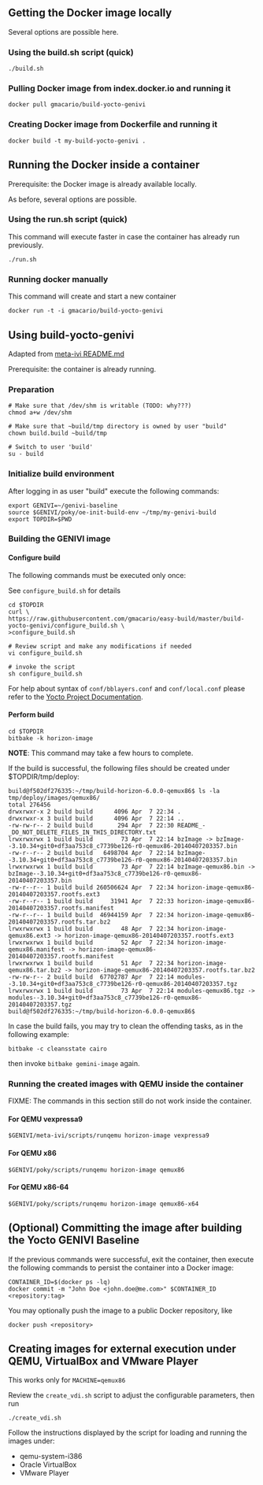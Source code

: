 ## Getting the Docker image locally

Several options are possible here.

### Using the build.sh script (quick)

    ./build.sh
    
### Pulling Docker image from index.docker.io and running it

    docker pull gmacario/build-yocto-genivi

### Creating Docker image from Dockerfile and running it

    docker build -t my-build-yocto-genivi .

## Running the Docker inside a container

Prerequisite: the Docker image is already available locally.

As before, several options are possible.

### Using the run.sh script (quick)

This command will execute faster in case the container has already run previously.

    ./run.sh

### Running docker manually

This command will create and start a new container

    docker run -t -i gmacario/build-yocto-genivi

## Using build-yocto-genivi

Adapted from [meta-ivi README.md](http://git.yoctoproject.org/cgit/cgit.cgi/meta-ivi/tree/README.md)

Prerequisite: the container is already running.

### Preparation

    # Make sure that /dev/shm is writable (TODO: why???)
    chmod a+w /dev/shm
    
    # Make sure that ~build/tmp directory is owned by user "build"
    chown build.build ~build/tmp
    
    # Switch to user 'build'
    su - build

### Initialize build environment

After logging in as user "build" execute the following commands:

    export GENIVI=~/genivi-baseline
    source $GENIVI/poky/oe-init-build-env ~/tmp/my-genivi-build
    export TOPDIR=$PWD

### Building the GENIVI image

#### Configure build

The following commands must be executed only once:

See `configure_build.sh` for details

    cd $TOPDIR
    curl \
	https://raw.githubusercontent.com/gmacario/easy-build/master/build-yocto-genivi/configure_build.sh \
	>configure_build.sh

    # Review script and make any modifications if needed
    vi configure_build.sh

    # invoke the script
    sh configure_build.sh

For help about syntax of `conf/bblayers.conf` and `conf/local.conf` please refer to the [Yocto Project Documentation](http://www.yoctoproject.org/docs/current/mega-manual/mega-manual.html).

#### Perform build

    cd $TOPDIR
    bitbake -k horizon-image

**NOTE**: This command may take a few hours to complete.

If the build is successful, the following files should be created under $TOPDIR/tmp/deploy:

    build@f502df276335:~/tmp/build-horizon-6.0.0-qemux86$ ls -la tmp/deploy/images/qemux86/
    total 276456
    drwxrwxr-x 2 build build      4096 Apr  7 22:34 .
    drwxrwxr-x 3 build build      4096 Apr  7 22:14 ..
    -rw-rw-r-- 2 build build       294 Apr  7 22:30 README_-_DO_NOT_DELETE_FILES_IN_THIS_DIRECTORY.txt
    lrwxrwxrwx 1 build build        73 Apr  7 22:14 bzImage -> bzImage--3.10.34+git0+df3aa753c8_c7739be126-r0-qemux86-20140407203357.bin
    -rw-r--r-- 2 build build   6498704 Apr  7 22:14 bzImage--3.10.34+git0+df3aa753c8_c7739be126-r0-qemux86-20140407203357.bin
    lrwxrwxrwx 1 build build        73 Apr  7 22:14 bzImage-qemux86.bin -> bzImage--3.10.34+git0+df3aa753c8_c7739be126-r0-qemux86-20140407203357.bin
    -rw-r--r-- 1 build build 260506624 Apr  7 22:34 horizon-image-qemux86-20140407203357.rootfs.ext3
    -rw-r--r-- 1 build build     31941 Apr  7 22:33 horizon-image-qemux86-20140407203357.rootfs.manifest
    -rw-r--r-- 1 build build  46944159 Apr  7 22:34 horizon-image-qemux86-20140407203357.rootfs.tar.bz2
    lrwxrwxrwx 1 build build        48 Apr  7 22:34 horizon-image-qemux86.ext3 -> horizon-image-qemux86-20140407203357.rootfs.ext3
    lrwxrwxrwx 1 build build        52 Apr  7 22:34 horizon-image-qemux86.manifest -> horizon-image-qemux86-20140407203357.rootfs.manifest
    lrwxrwxrwx 1 build build        51 Apr  7 22:34 horizon-image-qemux86.tar.bz2 -> horizon-image-qemux86-20140407203357.rootfs.tar.bz2
    -rw-rw-r-- 2 build build  67702787 Apr  7 22:14 modules--3.10.34+git0+df3aa753c8_c7739be126-r0-qemux86-20140407203357.tgz
    lrwxrwxrwx 1 build build        73 Apr  7 22:14 modules-qemux86.tgz -> modules--3.10.34+git0+df3aa753c8_c7739be126-r0-qemux86-20140407203357.tgz
    build@f502df276335:~/tmp/build-horizon-6.0.0-qemux86$

In case the build fails, you may try to clean the offending tasks, as in the following example:

    bitbake -c cleansstate cairo
    
then invoke `bitbake gemini-image` again.

### Running the created images with QEMU inside the container

FIXME: The commands in this section still do not work inside the container.

#### For QEMU vexpressa9

    $GENIVI/meta-ivi/scripts/runqemu horizon-image vexpressa9

#### For QEMU x86

    $GENIVI/poky/scripts/runqemu horizon-image qemux86

#### For QEMU x86-64

    $GENIVI/poky/scripts/runqemu horizon-image qemux86-x64
    
## (Optional) Committing the image after building the Yocto GENIVI Baseline

If the previous commands were successful, exit the container, then execute the following commands to persist the container into a Docker image:

    CONTAINER_ID=$(docker ps -lq)
    docker commit -m "John Doe <john.doe@me.com>" $CONTAINER_ID <repository:tag>

You may optionally push the image to a public Docker repository, like

    docker push <repository>

## Creating images for external execution under QEMU, VirtualBox and VMware Player

This works only for `MACHINE=qemux86`

Review the `create_vdi.sh` script to adjust the configurable parameters, then run

    ./create_vdi.sh

Follow the instructions displayed by the script for loading and running the images under:

* qemu-system-i386
* Oracle VirtualBox
* VMware Player
